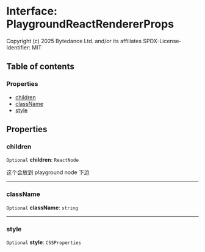 # Interface: PlaygroundReactRendererProps

Copyright (c) 2025 Bytedance Ltd. and/or its affiliates
SPDX-License-Identifier: MIT

## Table of contents

### Properties

* [children](/auto-docs/playground-react/interfaces/PlaygroundReactRendererProps.md#children)
* [className](/auto-docs/playground-react/interfaces/PlaygroundReactRendererProps.md#classname)
* [style](/auto-docs/playground-react/interfaces/PlaygroundReactRendererProps.md#style)

## Properties

### children

`Optional` **children**: `ReactNode`

这个会放到 playground node 下边

***

### className

`Optional` **className**: `string`

***

### style

`Optional` **style**: `CSSProperties`

